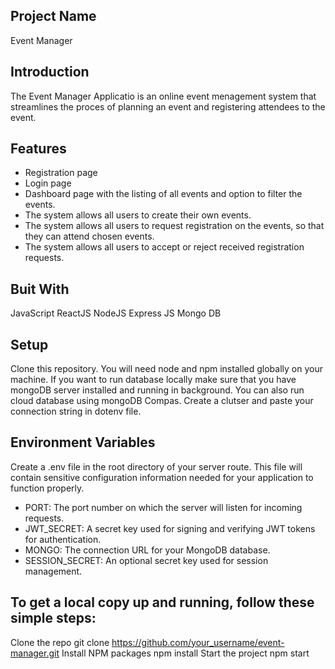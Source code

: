 ## Project Name

Event Manager

## Introduction

The Event Manager Applicatio is an online event menagement system that streamlines the proces of planning an event and registering attendees to the event.

## Features

- Registration page
- Login page
- Dashboard page with the listing of all events and option to filter the events.
- The system allows all users to create their own events.
- The system allows all users to request registration on the events, so that they can attend chosen events.
- The system allows all users to accept or reject received registration requests.

## Buit With

JavaScript
ReactJS
NodeJS
Express JS
Mongo DB

## Setup

Clone this repository. You will need node and npm installed globally on your machine. If you want to run database locally make sure that you have mongoDB server installed and running in background. You can also run cloud database using mongoDB Compas. Create a clutser and paste your connection string in dotenv file.

## Environment Variables

Create a .env file in the root directory of your server route. This file will contain sensitive configuration information needed for your application to function properly.

- PORT: The port number on which the server will listen for incoming requests.
- JWT_SECRET: A secret key used for signing and verifying JWT tokens for authentication.
- MONGO: The connection URL for your MongoDB database.
- SESSION_SECRET: An optional secret key used for session management.

## To get a local copy up and running, follow these simple steps:

Clone the repo git clone https://github.com/your_username/event-manager.git
Install NPM packages npm install Start the project npm start
